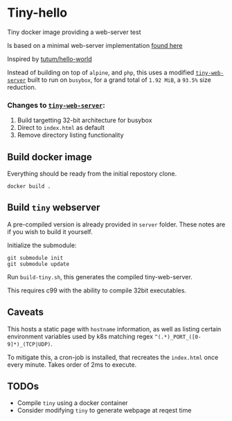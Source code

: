 # Tiny-hello

Tiny docker image providing a web-server test

Is based on a minimal web-server implementation [found here](https://github.com/shenfeng/tiny-web-server)

Inspired by [tutum/hello-world](https://hub.docker.com/r/tutum/hello-world/)

Instead of building on top of `alpine`, and `php`, this uses a modified [`tiny-web-server`](https://github.com/shenfeng/tiny-web-server) built to run on `busybox`, for a grand total of `1.92 MiB`, a `93.5%` size reduction.

### Changes to [`tiny-web-server`](https://github.com/shenfeng/tiny-web-server):

1. Build targetting 32-bit architecture for busybox
2. Direct to `index.html` as default
3. Remove directory listing functionality

## Build docker image

Everything should be ready from the initial repostory clone.

    docker build .

## Build `tiny` webserver

A pre-compiled version is already provided in `server` folder. These notes are if you wish to build it yourself.

Initialize the submodule:

    git submodule init
    git submodule update

Run `build-tiny.sh`, this generates the compiled tiny-web-server.

This requires c99 with the ability to compile 32bit executables.

## Caveats

This hosts a static page with `hostname` information, as well as listing certain environment variables used by k8s matching regex `^(.*)_PORT_([0-9]*)_(TCP|UDP)`.

To mitigate this, a cron-job is installed, that recreates the `index.html` once every minute. Takes order of 2ms to execute.

## TODOs

 - Compile `tiny` using a docker container
 - Consider modifying `tiny` to generate webpage at reqest time

